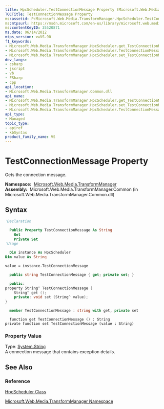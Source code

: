 ```yaml
---
title: HpcScheduler.TestConnectionMessage Property (Microsoft.Web.Media.TransformManager)
TOCTitle: TestConnectionMessage Property
ms:assetid: P:Microsoft.Web.Media.TransformManager.HpcScheduler.TestConnectionMessage
ms:mtpsurl: https://msdn.microsoft.com/en-us/library/microsoft.web.media.transformmanager.hpcscheduler.testconnectionmessage(v=VS.90)
ms:contentKeyID: 35520871
ms.date: 06/14/2012
mtps_version: v=VS.90
f1_keywords:
- Microsoft.Web.Media.TransformManager.HpcScheduler.get_TestConnectionMessage
- Microsoft.Web.Media.TransformManager.HpcScheduler.TestConnectionMessage
- Microsoft.Web.Media.TransformManager.HpcScheduler.set_TestConnectionMessage
dev_langs:
- csharp
- jscript
- vb
- FSharp
- cpp
api_location:
- Microsoft.Web.Media.TransformManager.Common.dll
api_name:
- Microsoft.Web.Media.TransformManager.HpcScheduler.get_TestConnectionMessage
- Microsoft.Web.Media.TransformManager.HpcScheduler.set_TestConnectionMessage
- Microsoft.Web.Media.TransformManager.HpcScheduler.TestConnectionMessage
api_type:
- Managed
topic_type:
- apiref
- kbSyntax
product_family_name: VS
---
```


# TestConnectionMessage Property

Gets the connection message.

**Namespace:**  [Microsoft.Web.Media.TransformManager](microsoft-web-media-transformmanager-namespace.md)  
**Assembly:**  Microsoft.Web.Media.TransformManager.Common (in Microsoft.Web.Media.TransformManager.Common.dll)

## Syntax

```vb
'Declaration

  Public Property TestConnectionMessage As String
    Get
    Private Set
'Usage

  Dim instance As HpcScheduler
Dim value As String

value = instance.TestConnectionMessage
```

```csharp
  public string TestConnectionMessage { get; private set; }
```

```cpp
  public:
property String^ TestConnectionMessage {
    String^ get ();
    private: void set (String^ value);
}
```

``` fsharp
  member TestConnectionMessage : string with get, private set
```

```jscript
  function get TestConnectionMessage () : String
private function set TestConnectionMessage (value : String)
```

### Property Value

Type: [System.String](https://msdn.microsoft.com/library/s1wwdcbf)  
A connection message that contains exception details.  

## See Also

### Reference

[HpcScheduler Class](hpcscheduler-class-microsoft-web-media-transformmanager.md)

[Microsoft.Web.Media.TransformManager Namespace](microsoft-web-media-transformmanager-namespace.md)

